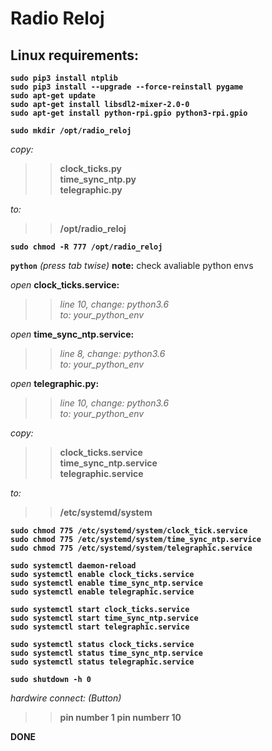 # Radio Reloj

## Linux requirements:
**`sudo pip3 install ntplib`**<br>
**`sudo pip3 install --upgrade --force-reinstall pygame`**<br>
**`sudo apt-get update`**<br>
**`sudo apt-get install libsdl2-mixer-2.0-0`**<br>
**`sudo apt-get install python-rpi.gpio python3-rpi.gpio`**

**`sudo mkdir /opt/radio_reloj`**

*copy:*
  >>**clock_ticks.py**<br>
  >>**time_sync_ntp.py**<br>
  >>**telegraphic.py**

*to:* 
  >>**/opt/radio_reloj**

**`sudo chmod -R 777 /opt/radio_reloj`**

**`python`** *(press tab twise)* **note:** check avaliable python envs 

*open* **clock_ticks.service:**
  >>*line 10, change: python3.6*<br> 
  >>*to: your_python_env*

*open* **time_sync_ntp.service:**
  >>*line 8, change: python3.6*<br>
  >>*to: your_python_env*

*open* **telegraphic.py:**
  >>*line 10, change: python3.6*<br>
  >>*to: your_python_env*

*copy:*
  >>**clock_ticks.service**<br>
  >>**time_sync_ntp.service**<br>
  >>**telegraphic.service**

*to:*
  >>**/etc/systemd/system**

**`sudo chmod 775 /etc/systemd/system/clock_tick.service`**<br>
**`sudo chmod 775 /etc/systemd/system/time_sync_ntp.service`**<br>
**`sudo chmod 775 /etc/systemd/system/telegraphic.service`**

**`sudo systemctl daemon-reload`**<br>
**`sudo systemctl enable clock_ticks.service`**<br>
**`sudo systemctl enable time_sync_ntp.service`**<br>
**`sudo systemctl enable telegraphic.service`**

**`sudo systemctl start clock_ticks.service`**<br>
**`sudo systemctl start time_sync_ntp.service`**<br>
**`sudo systemctl start telegraphic.service`**

**`sudo systemctl status clock_ticks.service`**<br>
**`sudo systemctl status time_sync_ntp.service`**<br>
**`sudo systemctl status telegraphic.service`**

**`sudo shutdown -h 0`**

*hardwire connect: (Button)*
  >>**pin number 1**
  >>**pin numberr 10**

**DONE**

  
